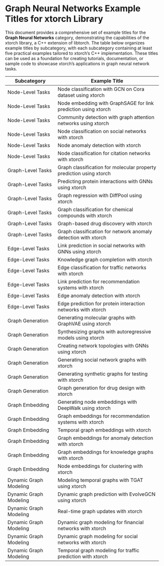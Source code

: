 # Graph Neural Networks Example Titles for xtorch Library

This document provides a comprehensive set of example titles for the **Graph Neural Networks** category, demonstrating the capabilities of the xtorch library, a C++ extension of libtorch. The table below organizes example titles by subcategory, with each subcategory containing at least five practical examples tailored to xtorch’s C++ implementation. These titles can be used as a foundation for creating tutorials, documentation, or sample code to showcase xtorch’s applications in graph neural network tasks.

| **Subcategory**                     | **Example Title**                                                                 |
|-------------------------------------|-----------------------------------------------------------------------------------|
| Node-Level Tasks                    | Node classification with GCN on Cora dataset using xtorch                         |
| Node-Level Tasks                    | Node embedding with GraphSAGE for link prediction using xtorch                    |
| Node-Level Tasks                    | Community detection with graph attention networks using xtorch                    |
| Node-Level Tasks                    | Node classification on social networks with xtorch                                |
| Node-Level Tasks                    | Node anomaly detection with xtorch                                                |
| Node-Level Tasks                    | Node classification for citation networks with xtorch                             |
| Graph-Level Tasks                   | Graph classification for molecular property prediction using xtorch                |
| Graph-Level Tasks                   | Predicting protein interactions with GNNs using xtorch                            |
| Graph-Level Tasks                   | Graph regression with DiffPool using xtorch                                       |
| Graph-Level Tasks                   | Graph classification for chemical compounds with xtorch                           |
| Graph-Level Tasks                   | Graph-based drug discovery with xtorch                                            |
| Graph-Level Tasks                   | Graph classification for network anomaly detection with xtorch                    |
| Edge-Level Tasks                    | Link prediction in social networks with GNNs using xtorch                         |
| Edge-Level Tasks                    | Knowledge graph completion with xtorch                                            |
| Edge-Level Tasks                    | Edge classification for traffic networks with xtorch                              |
| Edge-Level Tasks                    | Link prediction for recommendation systems with xtorch                            |
| Edge-Level Tasks                    | Edge anomaly detection with xtorch                                                |
| Edge-Level Tasks                    | Edge prediction for protein interaction networks with xtorch                      |
| Graph Generation                    | Generating molecular graphs with GraphVAE using xtorch                            |
| Graph Generation                    | Synthesizing graphs with autoregressive models using xtorch                       |
| Graph Generation                    | Creating network topologies with GNNs using xtorch                                |
| Graph Generation                    | Generating social network graphs with xtorch                                      |
| Graph Generation                    | Generating synthetic graphs for testing with xtorch                               |
| Graph Generation                    | Graph generation for drug design with xtorch                                      |
| Graph Embedding                     | Generating node embeddings with DeepWalk using xtorch                             |
| Graph Embedding                     | Graph embeddings for recommendation systems with xtorch                           |
| Graph Embedding                     | Temporal graph embeddings with xtorch                                             |
| Graph Embedding                     | Graph embeddings for anomaly detection with xtorch                                |
| Graph Embedding                     | Graph embeddings for knowledge graphs with xtorch                                 |
| Graph Embedding                     | Node embeddings for clustering with xtorch                                        |
| Dynamic Graph Modeling              | Modeling temporal graphs with TGAT using xtorch                                   |
| Dynamic Graph Modeling              | Dynamic graph prediction with EvolveGCN using xtorch                              |
| Dynamic Graph Modeling              | Real-time graph updates with xtorch                                               |
| Dynamic Graph Modeling              | Dynamic graph modeling for financial networks with xtorch                         |
| Dynamic Graph Modeling              | Dynamic graph modeling for social networks with xtorch                            |
| Dynamic Graph Modeling              | Temporal graph modeling for traffic prediction with xtorch                        |